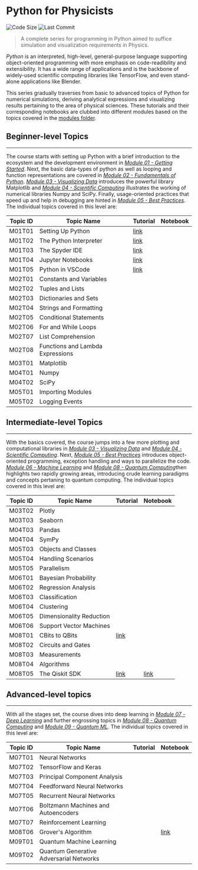 # Python for Physicists

![Code Size](https://img.shields.io/github/languages/code-size/sampreet/python-for-physicists?style=for-the-badge)
![Last Commit](https://img.shields.io/github/last-commit/sampreet/python-for-physicists?style=for-the-badge)

> A complete series for programming in Python aimed to suffice simulation and visualization requirements in Physics.

*Python* is an interpreted, high-level, general-purpose language supporting object-oriented programming with more emphasis on code-readibility and extensibility. 
It has a wide range of applications and is the backbone of widely-used scientific computing libraries like TensorFlow, and even stand-alone applications like Blender.

This series gradually traverses from basic to advanced topics of Python for numerical simulations, deriving analytical expressions and visualizing results pertaining to the area of physical sciences. 
These tutorials and their corresponding notebooks are clubbed into different modules based on the topics covered in the [modules folder](./modules/).

## Beginner-level Topics
---

The course starts with setting up Python with a brief introduction to the ecosystem and the development environment in [*Module 01 - Getting Started*](./modules/m01-getting-started/README.md). 
Next, the basic data-types of python as well as looping and function representations are covered in [*Module 02 - Fundamentals of Python*](./modules/m02-fundamentals-of-python/README.md).
[*Module 03 - Visualizing Data*](./modules/m03-visualizing-data/README.md) introduces the powerful library Matplotlib and [*Module 04 - Scientific Computing*](./modules/m04-scientific-computing/README.md) illustrates the working of numerical libraries Numpy and SciPy.
Finally, usage-oriented practices that speed up and help in debugging are hinted in [*Module 05 - Best Practices*](./modules/m05-best-practices/README.md).
The individual topics covered in this level are:

Topic ID | Topic Name | Tutorial | Notebook | 
--- | --- | --- | --- |
M01T01 | Setting Up Python | [link](./modules/m01-getting-started/m01t01-setting-up-python.md) | |
M01T02 | The Python Interpreter | [link](./modules/m01-getting-started/m01t02-the-python-interpreter.md) | |
M01T03 | The Spyder IDE | [link](./modules/m01-getting-started/m01t03-the-spyder-ide.md) | |
M01T04 | Jupyter Notebooks | [link](./modules/m01-getting-started/m01t04-jupyter-notebooks.md) | |
M01T05 | Python in VSCode | [link](./modules/m01-getting-started/m01t05-python-in-vscode.md) | |
M02T01 | Constants and Variables | | |
M02T02 | Tuples and Lists | | |
M02T03 | Dictionaries and Sets | | |
M02T04 | Strings and Formatting | | |
M02T05 | Conditional Statements | | |
M02T06 | For and While Loops | | |
M02T07 | List Comprehension | | |
M02T08 | Functions and Lambda Expressions | | |
M03T01 | Matplotlib | | |
M04T01 | Numpy | | |
M04T02 | SciPy | | |
M05T01 | Importing Modules | | |
M05T02 | Logging Events | | |

## Intermediate-level Topics
---

With the basics covered, the course jumps into a few more plotting and computational libraries in [*Module 03 - Visualizing Data*](./modules/m03-visualizing-data/README.md) and [*Module 04 - Scientific Computing*](./modules/m04-scientific-computing/README.md).
Next, [*Module 05 - Best Practices*](./modules/m05-best-practices/README.md) introduces object-oriented programming, exception handling and ways to parallelize the code.
[*Module 06 - Machine Learning*](./modules/m06-machine-learning/README.md) and [*Module 08 - Quantum Computing*](./modules/m08-quantum-computing/README.md)then highlights two rapidly growing areas, introducing crude learning paradigms and concepts pertaning to quantum computing.
The individual topics covered in this level are:

Topic ID | Topic Name | Tutorial | Notebook | 
--- | --- | --- | --- |
M03T02 | Plotly | | |
M03T03 | Seaborn | | |
M04T03 | Pandas | | |
M04T04 | SymPy | | |
M05T03 | Objects and Classes | | |
M05T04 | Handling Scenarios | | |
M05T05 | Parallelism | | |
M06T01 | Bayesian Probability | | |
M06T02 | Regression Analysis | | |
M06T03 | Classification | | |
M06T04 | Clustering | | |
M06T05 | Dimensionality Reduction | | |
M06T06 | Support Vector Machines | | |
M08T01 | CBits to QBits | [link](./modules/m08-quantum-computing/m08t01-cbits-to-qbits.md) | |
M08T02 | Circuits and Gates | | |
M08T03 | Measurements | | |
M08T04 | Algorithms | | |
M08T05 | The Qiskit SDK | [link](./modules/m08-quantum-computing/m08t05-the-qiskit-sdk.md) | [link](./modules/m08-quantum-computing/m08t05-the-qiskit-sdk.ipynb) |

## Advanced-level topics
---

With all the stages set, the course dives into deep learning in [*Module 07 - Deep Learning*](./modules/m07-deep-learning/README.md) and further engrossing topics in [*Module 08 - Quantum Computing*](./modules/m08-quantum-computing/README.md) and [*Module 09 - Quantum ML*](./modules/m09-quantum-ml/README.md).
The individual topics covered in this level are:

Topic ID | Topic Name | Tutorial | Notebook | 
--- | --- | --- | --- |
M07T01 | Neural Networks | | |
M07T02 | TensorFlow and Keras | | |
M07T03 | Principal Component Analysis | | |
M07T04 | Feedforward Neural Networks | | |
M07T05 | Recurrent Neural Networks | | |
M07T06 | Boltzmann Machines and Autoencoders | | |
M07T07 | Reinforcement Learning | | |
M08T06 | Grover's Algorithm | | [link](./modules/m08-quantum-computing/m08t06-algorithm-grover.ipynb) |
M09T01 | Quantum Machine Learning | | |
M09T02 | Quantum Generative Adversarial Networks | | |